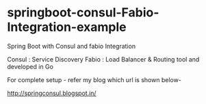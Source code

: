 # springboot-consul-Fabio-Integration-example
Spring Boot with Consul and fabio  Integration 

Consul : Service Discovery 
Fabio : Load Balancer & Routing tool and developed in Go

For complete setup - refer my blog which url is shown below-

http://springconsul.blogspot.in/


